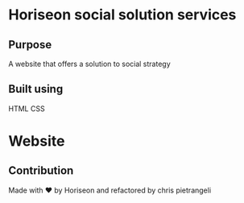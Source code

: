# Horiseon social solution services

## Purpose
A website that offers a solution to social strategy

## Built using 
HTML
CSS

# Website


## Contribution
Made with ❤️️ by Horiseon and refactored by chris pietrangeli
